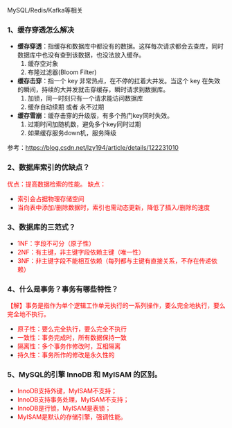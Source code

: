 MySQL/Redis/Kafka等相关

### 1、缓存穿透怎么解决

* **缓存穿透**：指缓存和数据库中都没有的数据。这样每次请求都会去查库，同时数据库中也没有查到该数据，也没法放入缓存。
  1. 缓存空对象
  2. 布隆过滤器(Bloom Filter)
* **缓存击穿**：指一个 key 非常热点，在不停的扛着大并发。当这个 key 在失效的瞬间，持续的大并发就击穿缓存，瞬时请求到数据库。
  1. 加锁，同一时刻只有一个请求能访问数据库
  2. 缓存自动续期 或者 永不过期
* **缓存雪崩**：缓存击穿的升级版，有多个热门key同时失效。
  1. 过期时间加随机数，避免多个key同时过期
  2. 如果缓存服务down机，服务降级

参考：https://blog.csdn.net/lzy194/article/details/122231010

### 2、数据库索引的优缺点？

<font color=red>优点：提高数据检索的性能。
缺点：</font>

* <font color=red>索引会占据物理存储空间</font>
* <font color=red>当向表中添加/删除数据时，索引也需动态更新，降低了插入/删除的速度</font>

### 3、数据库的三范式？

* <font color=red>1NF：字段不可分（原子性）</font>
* <font color=red>2NF：有主键，非主键字段依赖主键（唯一性）</font>
* <font color=red>3NF：非主键字段不能相互依赖（每列都与主键有直接关系，不存在传递依赖）</font>

### 4、什么是事务？事务有哪些特性？

<font color=red>【解】事务是指作为单个逻辑工作单元执行的一系列操作，要么完全地执行，要么完全地不执行。</font>

* <font color=red>原子性：要么完全执行，要么完全不执行</font>
* <font color=red>一致性：事务完成时，所有数据保持一致</font>
* <font color=red>隔离性：多个事务作修改时，互相隔离</font>
* <font color=red>持久性：事务所作的修改是永久性的</font>

### 5、MySQL的引擎 InnoDB 和 MyISAM 的区别。

* <font color=red>InnoDB支持外键，MyISAM不支持；</font>
* <font color=red>InnoDB支持事务处理，MyISAM不支持；</font>
* <font color=red>InnoDB是行锁，MyISAM是表锁；</font>
* <font color=red>MyISAM是默认的存储引擎，强调性能。</font>